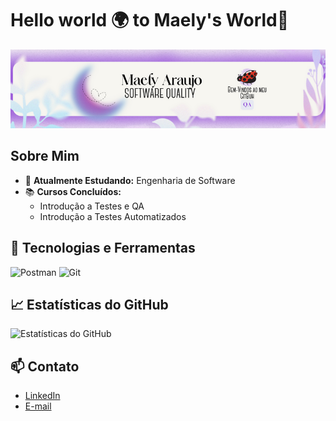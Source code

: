 # Hello world 🌍 to Maely's World🐞

![Banner](https://github.com/MaelyAraujo/MaelyAraujo/blob/main/Design%20sem%20nome.png?raw=true)


## Sobre Mim

- 🌱 **Atualmente Estudando:** Engenharia de Software
- 📚 **Cursos Concluídos:**
  - Introdução a Testes e QA
  - Introdução a Testes Automatizados


## 🔧 Tecnologias e Ferramentas

![Postman](https://img.shields.io/badge/-Postman-FF6C37?style=flat-square&logo=Postman&logoColor=white)
![Git](https://img.shields.io/badge/-Git-F05032?style=flat-square&logo=Git&logoColor=white)


## 📈 Estatísticas do GitHub

![Estatísticas do GitHub](https://github-readme-stats.vercel.app/api?username=MaelyAraujo&show_icons=true&theme=radical)


## 📫 Contato

- [LinkedIn](https://www.linkedin.com/in/maely-ara%C3%BAjo-9a85201b0/?utm_source=share&utm_campaign=share_via&utm_content=profile&utm_medium=ios_app)
- [E-mail](maelyaraujo137@gmail.com)


